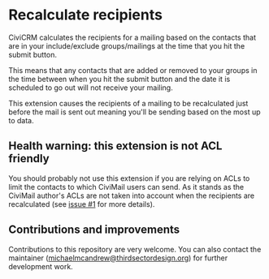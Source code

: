 # Recalculate recipients

CiviCRM calculates the recipients for a mailing based on the contacts that are in your include/exclude groups/mailings at the time that you hit the submit button.

This means that any contacts that are added or removed to your groups in the time between when you hit the submit button and the date it is scheduled to go out will not receive your mailing.

This extension causes the recipients of a mailing to be recalculated just before the mail is sent out meaning you'll be sending based on the most up to data.

## Health warning: this extension is not ACL friendly

You should probably not use this extension if you are relying on ACLs to limit the contacts to which CiviMail users can send. As it stands as the CiviMail author's ACLs are not taken into account when the recipients are recalculated (see [issue #1](https://github.com/3sd/civicrm-recalculate-recipients/issues/1) for more details).

## Contributions and improvements

Contributions to this repository are very welcome. You can also contact the maintainer (michaelmcandrew@thirdsectordesign.org) for further development work.
